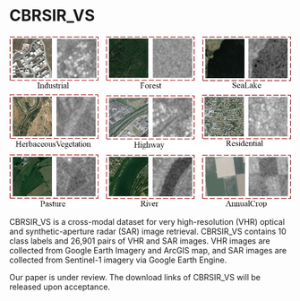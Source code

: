 # CBRSIR_VS

![Some pairs of VHR and SAR images in CBRSIR VS](CBRSIR_VS.jpg)

CBRSIR_VS is a cross-modal dataset for very high-resolution (VHR) optical and synthetic-aperture radar (SAR) image retrieval. CBRSIR_VS contains 10 class labels and 26,901 pairs of VHR and SAR images. VHR images are collected from Google Earth Imagery and ArcGIS map, and SAR images are collected from Sentinel-1 imagery via Google Earth Engine.

Our paper is under review. The download links of CBRSIR_VS will be released upon acceptance.
